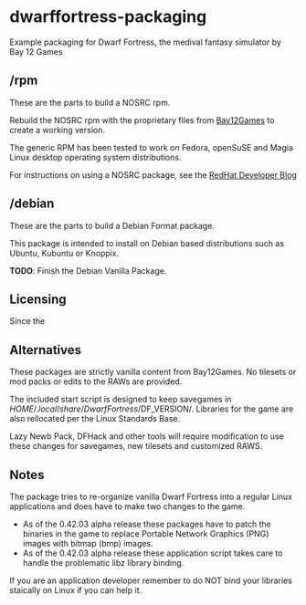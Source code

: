 # dwarffortress-packaging

Example packaging for Dwarf Fortress, the medival fantasy simulator 
by Bay 12 Games

## /rpm

These are the parts to build a NOSRC rpm.

Rebuild the NOSRC rpm with the proprietary files from 
[Bay12Games](http://www.bay12games.com/dwarves) to create a working version.

The generic RPM has been tested to work on Fedora, openSuSE and Magia Linux 
desktop operating system distributions.

For instructions on using a NOSRC package, see the [RedHat Developer Blog](http://developerblog.redhat.com/2014/12/10/how-to-package-proprietary-software/)

## /debian

These are the parts to build a Debian Format package.

This package is intended to install on Debian based distributions such as 
Ubuntu, Kubuntu or Knoppix.

__TODO__: Finish the Debian Vanilla Package.

## Licensing

Since the 

## Alternatives

These packages are strictly vanilla content from Bay12Games.  No tilesets
or mod packs or edits to the RAWs are provided.

The included start script is designed to keep savegames in 
$HOME/.local/share/DwarfFortress/$DF\_VERSION/.  Libraries for the game
are also rellocated per the Linux Standards Base.

Lazy Newb Pack, DFHack and other tools will require modification to use these
changes for savegames, new tilesets and customized RAWS.

## Notes

The package tries to re-organize vanilla Dwarf Fortress into a regular Linux
applications and does have to make two changes to the game.

* As of the 0.42.03 alpha release these packages have to patch the binaries in the game to replace Portable Network Graphics (PNG) images with bitmap (bmp) images.
* As of the 0.42.03 alpha release these application script takes care to handle the problematic libz library binding.  

If you are an application developer remember to do NOT bind your libraries staically on Linux if you can help it.
